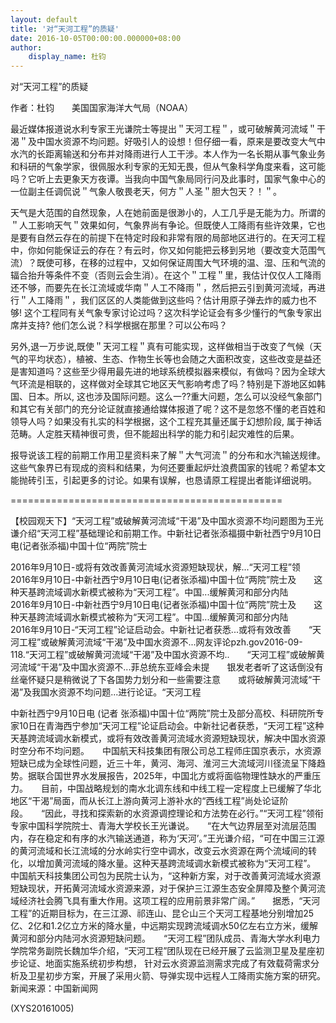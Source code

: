 ```yaml
---
layout: default
title: '对“天河工程”的质疑'
date: 2016-10-05T00:00:00.000000+08:00
author:
    display_name: 杜钧
---
```


对“天河工程”的质疑

作者：杜钧　　美国国家海洋大气局（NOAA）

最近媒体报道说水利专家王光谦院士等提出＂天河工程＂，或可破解黄河流域＂干渴＂及中国水资源不均问题。好吸引人的设想！但仔细一看，原来是要改变大气中水汽的长距离输送和分布并对降雨进行人工干涉。本人作为一名长期从事气象业务和科研的气象学家，很佩服水利专家的无知无畏，但从气象科学角度来看，这可能吗？它听上去更象天方夜谭。当我向中国气象局同行问及此事时，国家气象中心的一位副主任调侃说＂气象人敬畏老天，何方＂人圣＂胆大包天？！＂。

天气是大范围的自然现象，人在她前面是很渺小的，人工几乎是无能为力。所谓的＂人工影响天气＂效果如何，气象界尚有争论。但既使人工降雨有些许效果，它也是要有自然云存在的前提下在特定时段和非常有限的局部地区进行的。在天河工程中，你如何能保证云的存在？有云时，你又如何能把云移到另地（要改变大范围气流）？既使可移，在移的过程中，又如何保证周围大气环境的温、湿、压和气流的辐合抬升等条件不变（否则云会生消）。在这个＂工程＂里，我估计仅仅人工降雨还不够，而要先在长江流域或华南＂人工不降雨＂，然后把云引到黄河流域，再进行＂人工降雨＂，我们区区的人类能做到这些吗？估计用原子弹去炸的威力也不够! 这个工程同有关气象专家讨论过吗？这次科学论证会有多少懂行的气象专家出席并支持? 他们怎么说？科学根据在那里？可以公布吗？

另外,退一万步说,既使＂天河工程＂真有可能实现，这样做相当于改变了气候（天气的平均状态），植被、生态、作物生长等也会随之大面积改变，这些改变是益还是害知道吗？这些至少得用最先进的地球系统模拟器来模似，有做吗？因为全球大气环流是相联的，这样做对全球其它地区天气影响考虑了吗？特别是下游地区如韩国、日本。所以, 这也涉及国际问题。这么一??重大问题，怎么可以没经气象部门和其它有关部门的充分论证就直接通给媒体报道了呢？这不是忽悠不懂的老百姓和领导人吗？如果没有扎实的科学根据，这个工程充其量还属于幻想阶段, 属于神话范畴。人定胜天精神很可贵，但不能超出科学的能力和引起灾难性的后果。

报导说该工程的前期工作用卫星资料来了解＂大气河流＂的分布和水汽输送规律。这些气象界已有现成的资料和结果，为何还要重起炉灶浪费国家的钱呢？希望本文能抛砖引玉，引起更多的讨论。如果有误解，也恳请原工程提出者能详细说明。

===============================================

【校园观天下】“天河工程”或破解黄河流域“干渴”及中国水资源不均问题图为王光谦介绍“天河工程”基础理论和前期工作。中新社记者张添福摄中新社西宁9月10日电(记者张添福)中国十位“两院”院士

2016年9月10日-或将有效改善黄河流域水资源短缺现状，解...“天河工程”领　　2016年9月10日-中新社西宁9月10日电(记者张添福)中国十位“两院”院士及　　这种天基跨流域调水新模式被称为“天河工程”。中国...缓解黄河和部分内陆　　2016年9月10日-中新社西宁9月10日电(记者张添福)中国十位“两院”院士及　　这种天基跨流域调水新模式被称为“天河工程”。中国...缓解黄河和部分内陆　　2016年9月10日-“天河工程”论证启动会。中新社记者获悉...或将有效改善　　“天河工程”或破解黄河流域“干渴”及中国水资源不...网友评论pzh.gov2016-09-118.“天河工程”或破解黄河流域“干渴”及中国水资源不均..　　“天河工程”或破解黄河流域“干渴”及中国水资源不...菲总统东亚峰会未提　　银发老者听了这话倒没有丝毫怀疑只是稍微说了下各国势力划分和一些需要注意　　或将破解黄河流域“干渴”及我国水资源不均问题...进行论证。“天河工程

中新社西宁9月10日电 (记者 张添福)中国十位“两院”院士及部分高校、科研院所专家10日在青海西宁参加“天河工程”论证启动会。中新社记者获悉，“天河工程”这种天基跨流域调水新模式，或将有效改善黄河流域水资源短缺现状，解决中国水资源时空分布不均问题。　　中国航天科技集团有限公司总工程师庄国京表示，水资源短缺已成为全球性问题，近三十年，黄河、海河、淮河三大流域河川径流呈下降趋势。据联合国世界水发展报告，2025年，中国北方或将面临物理性缺水的严重压力。　　目前，中国战略规划的南水北调东线和中线工程一定程度上已缓解了华北地区“干渴”局面，而从长江上游向黄河上游补水的“西线工程”尚处论证阶段。　　“因此，寻找和探索新的水资源调控理论和方法势在必行。”“天河工程”领衔专家中国科学院院士、青海大学校长王光谦说。　　“在大气边界层至对流层范围内，存在稳定和有序的水汽输送通道，称为‘天河’。”王光谦介绍，“可在中国三江源的黄河流域和长江流域的分水岭实行空中调水，改变云水资源在两个流域间的转化，以增加黄河流域的降水量。这种天基跨流域调水新模式被称为“天河工程”。　　中国航天科技集团公司包为民院士认为，“这种新方案，对于改善黄河流域水资源短缺现状，开拓黄河流域水资源来源，对于保护三江源生态安全屏障及整个黄河流域经济社会腾飞具有重大作用。这项工程的应用前景非常广阔。”　　据悉，“天河工程”的近期目标为，在三江源、祁连山、昆仑山三个天河工程基地分别增加25亿、2亿和1.2亿立方米的降水量，中远期实现跨流域调水50亿左右立方米，缓解黄河和部分内陆河水资源短缺问题。　　“天河工程”团队成员、青海大学水利电力学院常务副院长魏加华介绍，“天河工程”团队现在已经开展了云监测卫星及星座初步论证、地面实施系统初步构想， 针对云水资源监测需求完成了有效载荷需求分析及卫星初步方案，开展了采用火箭、导弹实现中远程人工降雨实施方案的研究。　　新闻来源：中国新闻网

(XYS20161005)

